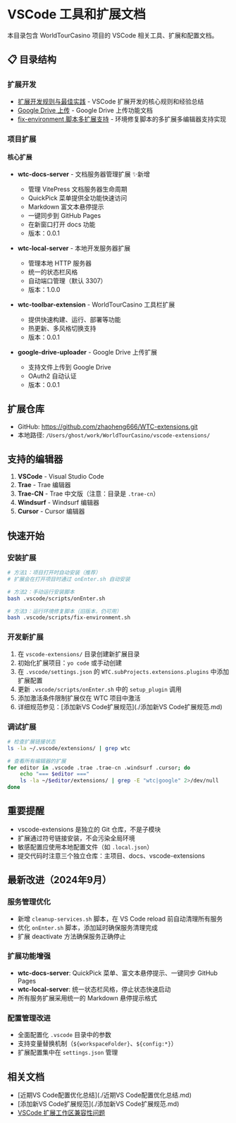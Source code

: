 # VSCode 工具和扩展文档

本目录包含 WorldTourCasino 项目的 VSCode 相关工具、扩展和配置文档。

## 📋 目录结构

### 扩展开发
- [扩展开发规则与最佳实践](./扩展开发规则与最佳实践.md) - VSCode 扩展开发的核心规则和经验总结
- [Google Drive 上传](./google-drive-upload.md) - Google Drive 上传功能文档
- [fix-environment 脚本多扩展支持](./fix-environment脚本多扩展支持.md) - 环境修复脚本的多扩展多编辑器支持实现

### 项目扩展

#### 核心扩展
- **wtc-docs-server** - 文档服务器管理扩展 ✨新增
  - 管理 VitePress 文档服务器生命周期
  - QuickPick 菜单提供全功能快速访问
  - Markdown 富文本悬停提示
  - 一键同步到 GitHub Pages
  - 在新窗口打开 docs 功能
  - 版本：0.0.1

- **wtc-local-server** - 本地开发服务器扩展
  - 管理本地 HTTP 服务器
  - 统一的状态栏风格
  - 自动端口管理（默认 3307）
  - 版本：1.0.0

- **wtc-toolbar-extension** - WorldTourCasino 工具栏扩展
  - 提供快速构建、运行、部署等功能
  - 热更新、多风格切换支持
  - 版本：0.0.1

- **google-drive-uploader** - Google Drive 上传扩展
  - 支持文件上传到 Google Drive
  - OAuth2 自动认证
  - 版本：0.0.1

## 扩展仓库
- GitHub: https://github.com/zhaoheng666/WTC-extensions.git
- 本地路径: `/Users/ghost/work/WorldTourCasino/vscode-extensions/`

## 支持的编辑器
1. **VSCode** - Visual Studio Code
2. **Trae** - Trae 编辑器
3. **Trae-CN** - Trae 中文版（注意：目录是 `.trae-cn`）
4. **Windsurf** - Windsurf 编辑器
5. **Cursor** - Cursor 编辑器

## 快速开始

### 安装扩展
```bash
# 方法1：项目打开时自动安装（推荐）
# 扩展会在打开项目时通过 onEnter.sh 自动安装

# 方法2：手动运行安装脚本
bash .vscode/scripts/onEnter.sh

# 方法3：运行环境修复脚本（旧版本，仍可用）
bash .vscode/scripts/fix-environment.sh
```

### 开发新扩展
1. 在 `vscode-extensions/` 目录创建新扩展目录
2. 初始化扩展项目：`yo code` 或手动创建
3. 在 `.vscode/settings.json` 的 `WTC.subProjects.extensions.plugins` 中添加扩展配置
4. 更新 `.vscode/scripts/onEnter.sh` 中的 `setup_plugin` 调用
5. 添加激活条件限制扩展仅在 WTC 项目中激活
6. 详细规范参见：[添加新VS Code扩展规范](./添加新VS Code扩展规范.md)

### 调试扩展
```bash
# 检查扩展链接状态
ls -la ~/.vscode/extensions/ | grep wtc

# 查看所有编辑器的扩展
for editor in .vscode .trae .trae-cn .windsurf .cursor; do
    echo "=== $editor ==="
    ls -la ~/$editor/extensions/ | grep -E "wtc|google" 2>/dev/null
done
```

## 重要提醒
- vscode-extensions 是独立的 Git 仓库，不是子模块
- 扩展通过符号链接安装，不会污染全局环境
- 敏感配置应使用本地配置文件（如 `.local.json`）
- 提交代码时注意三个独立仓库：主项目、docs、vscode-extensions

## 最新改进（2024年9月）

### 服务管理优化
- 新增 `cleanup-services.sh` 脚本，在 VS Code reload 前自动清理所有服务
- 优化 `onEnter.sh` 脚本，添加延时确保服务清理完成
- 扩展 deactivate 方法确保服务正确停止

### 扩展功能增强
- **wtc-docs-server**: QuickPick 菜单、富文本悬停提示、一键同步 GitHub Pages
- **wtc-local-server**: 统一状态栏风格，停止状态快速启动
- 所有服务扩展采用统一的 Markdown 悬停提示格式

### 配置管理改进
- 全面配置化 `.vscode` 目录中的参数
- 支持变量替换机制（`${workspaceFolder}`、`${config:*}`）
- 扩展配置集中在 `settings.json` 管理

## 相关文档
- [近期VS Code配置优化总结](./近期VS Code配置优化总结.md)
- [添加新VS Code扩展规范](./添加新VS Code扩展规范.md)
- [VSCode 扩展工作区兼容性问题](../../故障排查/vscode-扩展工作区兼容性问题.md)